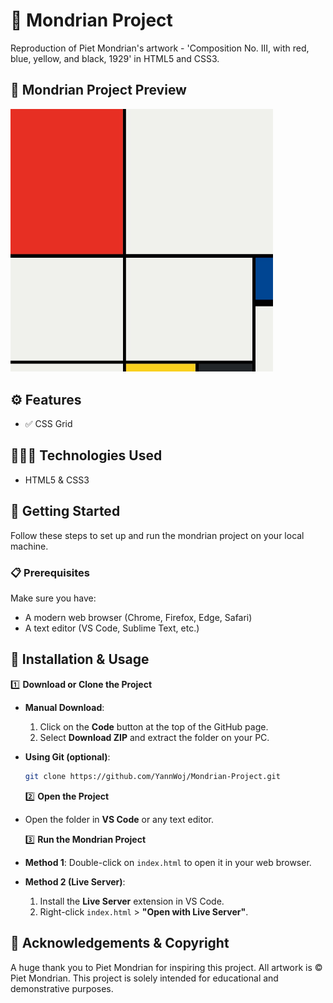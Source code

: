 # 🎨 Mondrian Project

Reproduction of Piet Mondrian's artwork - 'Composition No. III, with red, blue, yellow, and black, 1929' in HTML5 and CSS3.

## 📸 Mondrian Project Preview

<img src="./assets/img/mondrian-preview.jpg" width="420" height="auto" alt="Mondrian Project Preview">

## ⚙️ Features

-  ✅ CSS Grid

## 👨🏻‍💻 Technologies Used

-  HTML5 & CSS3

## 🏁 Getting Started

Follow these steps to set up and run the mondrian project on your local machine.

### 📋 Prerequisites

Make sure you have:

-  A modern web browser (Chrome, Firefox, Edge, Safari)
-  A text editor (VS Code, Sublime Text, etc.)

## 🚀 Installation & Usage

1️⃣ **Download or Clone the Project**

-  **Manual Download**:
   1. Click on the **Code** button at the top of the GitHub page.
   2. Select **Download ZIP** and extract the folder on your PC.
-  **Using Git (optional)**:

   ```bash
   git clone https://github.com/YannWoj/Mondrian-Project.git
   ```

   2️⃣ **Open the Project**

-  Open the folder in **VS Code** or any text editor.

   3️⃣ **Run the Mondrian Project**

-  **Method 1**: Double-click on `index.html` to open it in your web browser.
-  **Method 2 (Live Server)**:
   1. Install the **Live Server** extension in VS Code.
   2. Right-click `index.html` > **"Open with Live Server"**.

## 🙏 Acknowledgements & Copyright

A huge thank you to Piet Mondrian for inspiring this project.
All artwork is © Piet Mondrian.
This project is solely intended for educational and demonstrative purposes.
